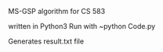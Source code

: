 MS-GSP algorithm for CS 583

written in Python3
Run with ~python Code.py

Generates result.txt file

